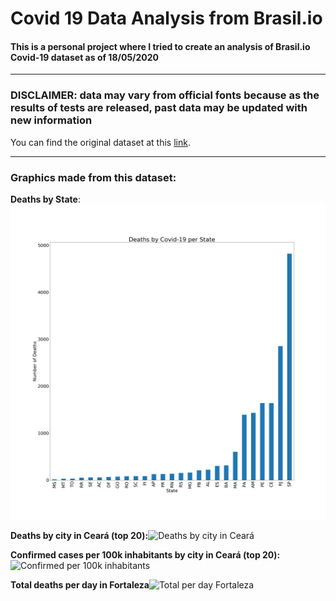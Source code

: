 # Covid 19 Data Analysis from Brasil.io

#### This is a personal project where I tried to create an analysis of Brasil.io Covid-19 dataset as of 18/05/2020
---

### DISCLAIMER: data may vary from official fonts because as the results of tests are released, past data may be updated with new information

You can find the original dataset at this [link](https://www.kaggle.com/rafaelds/covid19-brasilio).

---

### Graphics made from this dataset:
**Deaths by State**:![Deaths by state](./figures/deaths-per-state.png)

**Deaths by city in Ceará (top 20):**![Deaths by city in Ceará](./figures/deaths-ceara.png)

**Confirmed cases per 100k inhabitants by city in Ceará (top 20):** ![Confirmed per 100k inhabitants](./figures/confirmed-cases-ceara-per-100k.png)

**Total deaths per day in Fortaleza**![Total per day Fortaleza](./figures/deaths-fortaleza.png)
